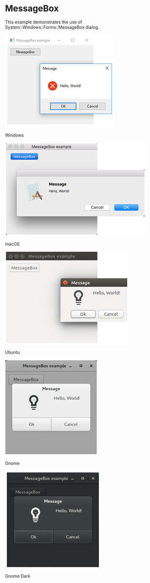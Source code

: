 # MessageBox

This example demonstrates the use of System::Windows::Forms::MessageBox dialog.

![GitHub Logo](../../../docs/Pictures/Examples/Forms/MessageBoxW.png)

Windows

![GitHub Logo](../../../docs/Pictures/Examples/Forms/MessageBoxM.png)

macOS

![GitHub Logo](../../../docs/Pictures/Examples/Forms/MessageBoxU.png)

Ubuntu

![GitHub Logo](../../../docs/Pictures/Examples/Forms/MessageBoxG.png)

Gnome

![GitHub Logo](../../../docs/Pictures/Examples/Forms/MessageBoxGD.png)

Gnome Dark
